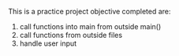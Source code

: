 This is a practice project objective completed are:
1.  call functions into main from outside main()
2.  call functions from outside files
3.  handle user input
